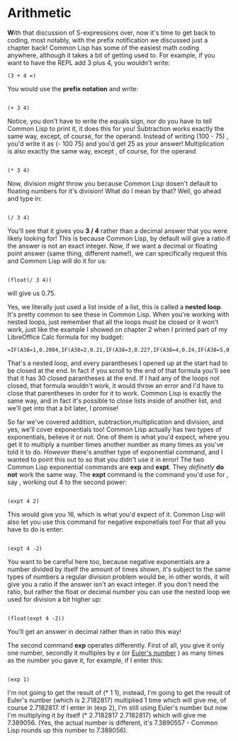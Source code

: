 # Arithmetic 

**W**ith that discussion of S-expressions over, now it's time to get back to coding, most notably, with the prefix notification we discussed just a chapter back!
Common Lisp has some of the easiest math coding anywhere, although it takes a bit of getting used to. For example, if you want to have the REPL add 3 plus 4, you
wouldn't write:

```
(3 + 4 =)

```

You would use the **prefix notation** and write:

```

(+ 3 4)

```
Notice, you don't have to write the equals sign, nor do you have to tell Common Lisp to print it, it does this for you! Subtraction works exactly the same way, except, 
of course, for the operand.  Instead of writing (100 - 75) , you'd write it as (- 100 75) and you'd get 25 as your answer! Multiplication is also exactly the same way, except
, of course, for the operand

```

(* 3 4)

```

Now, division *might* throw you because Common Lisp dosen't default to floating numbers for it's division!  What do I mean by that?  Well, go ahead 
and type in:

``` 

(/ 3 4)

```

You'll see that it gives you **3 / 4** rather than a decimal answer that you were likely looking for!  This is because Common Lisp, by default will give a ratio if the answer 
is not an exact integer. Now, if we want a decimal or floating point answer (same thing, different name!), we can specifically request this and Common Lisp will do it
for us:

```

(float(/ 3 4))

```

will give us 0.75. 

Yes, we literally just used a list inside of a list, this is called a **nested loop**. It's pretty common to see these in Common Lisp. When you're working with nested loops, 
just remember that all the loops must be closed or it won't work, just like the example I showed on chapter 2 when I printed part of my LibreOffice Calc formula for my budget:

```
=IF(A38=1,0.2004,IF(A38=2,0.21,IF(A38=3,0.227,IF(A38=4,0.24,IF(A38=5,0.032,IF(A38=6,0.067,IF(A38=7,0.118,IF(A38=8,0.064,IF(A38=9,0.152,IF(A38=10,0.19,IF(A38=11,0.212,IF(A38=12,0.225,IF(A38=13,0.247,IF(A38=14,0.3,IF(A38=15,0.033,IF(A38=16,0.123,IF(A38=17,0.158,IF(A38=18,0.182,IF(A38=19,0.199,IF(A38=20,24.6,IF(A38=21,0.275,IF(A38=22,0.023,IF(A38=23,0.096,IF(A38=24,0.105,IF(A38=25,0.138,IF(A38=26,0.161,IF(A38=27,0.148,IF(A38=28,0.172,IF(A38=29,0.188,IF(A38=30,0.235,IF(A38=31,2.63)))))))))))))))))))))))))))))))

```

That's a nested loop, and every parantheses I opened up at the start had to be closed at the end. In fact if you scroll to the end of that formula you'll see that it has 30 
closed parantheses at the end. If I had any of the loops not closed, that formula wouldn't work, it would throw an error and I'd have to close that parentheses in order for it
to work. Common Lisp is exactly the same way, and in fact it's possible to close lists inside of another list, and we'll get into that a bit later, I promise!


So far we've covered addition, subtraction,multiplication and division, and yes, we'll cover exponentials too!  Common Lisp actually has two types of exponentials, believe
it or not. One of them is what you'd expect, where you get it to multiply a number times another number as many times as you've told it to do. *However* there's another
type of exponential command, and I wanted to point this out to so that you didn't use it in error! The two Common Lisp exponential commands are **exp** and **expt**.
They *definetly* **do not** work the same way.  The **expt** command is the command you'd use for , say , working out 4 to the second power:

```

(expt 4 2)

```

This would give you 16, which is what you'd expect of it.  Common Lisp will also let you use this command for negative exponetials too!  For that all you have to do is enter:

```

(expt 4 -2)

```

You want to be careful here too, because negative exponentials are a number divided by itself the amount of times shown, it's subject to the same types of numbers a regular
division problem would be, in other words, it will give you a ratio if the answer isn't an exact integer. If you don't need the ratio, but rather the float or decimal 
number you can use the nested loop we used for division a bit higher up:

```

(float(expt 4 -2))

```

You'll get an answer in decimal rather than in ratio this way!

The second command **exp** operates differently. First of all, you give it only one number, secondly 
it multiples by *e* (or [Euler's number](https://en.wikipedia.org/wiki/E_(mathematical_constant)) ) as many times as the number you gave it, for example, if I 
enter this:

```

(exp 1)

```

I'm not going to get the result of (* 1 1), instead, I'm going to get the result of Euler's number (which is 2.7182817) multiplied 1 time which will give me, of course
2.7182817.  If I enter in (exp 2), I'm still using Euler's number but now I'm multiplying it by itself  (* 2.7182817 2.7182817) which will give me 7.389056. (Yes, the 
actual number is different, it's 7.3890557 - Common Lisp rounds up this number to 7.389056).

